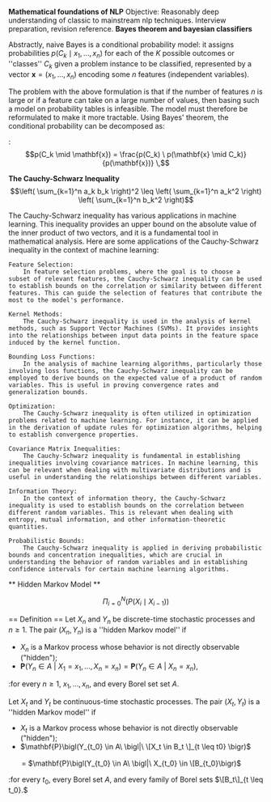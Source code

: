 **Mathematical foundations of NLP**
Objective: Reasonably deep understanding of classic to mainstream nlp techniques. Interview preparation, revision reference.
**Bayes theorem and bayesian classifiers**

Abstractly, naive Bayes is a conditional probability model: it assigns probabilities $p(C_k \mid x_1, \ldots, x_n)$ for each of the $K$ possible outcomes or ''classes'' $C_k$ given a problem instance to be classified, represented by a vector $\mathbf{x} = (x_1, \ldots, x_n)$ encoding some $n$ features (independent variables).

The problem with the above formulation is that if the number of features $n$ is large or if a feature can take on a large number of values, then basing such a model on probability tables is infeasible. The model must therefore be reformulated to make it more tractable. Using Bayes' theorem, the conditional probability can be decomposed as:

: $$p(C_k \mid \mathbf{x}) = \frac{p(C_k) \ p(\mathbf{x} \mid C_k)}{p(\mathbf{x})} \,$$


**The Cauchy-Schwarz Inequality**
$$\left( \sum_{k=1}^n a_k b_k \right)^2 \leq \left( \sum_{k=1}^n a_k^2 \right) \left( \sum_{k=1}^n b_k^2 \right)$$

The Cauchy-Schwarz inequality has various applications in machine learning. This inequality provides an upper bound on the absolute value of the inner product of two vectors, and it is a fundamental tool in mathematical analysis. Here are some applications of the Cauchy-Schwarz inequality in the context of machine learning:

    Feature Selection:
        In feature selection problems, where the goal is to choose a subset of relevant features, the Cauchy-Schwarz inequality can be used to establish bounds on the correlation or similarity between different features. This can guide the selection of features that contribute the most to the model's performance.

    Kernel Methods:
        The Cauchy-Schwarz inequality is used in the analysis of kernel methods, such as Support Vector Machines (SVMs). It provides insights into the relationships between input data points in the feature space induced by the kernel function.

    Bounding Loss Functions:
        In the analysis of machine learning algorithms, particularly those involving loss functions, the Cauchy-Schwarz inequality can be employed to derive bounds on the expected value of a product of random variables. This is useful in proving convergence rates and generalization bounds.

    Optimization:
        The Cauchy-Schwarz inequality is often utilized in optimization problems related to machine learning. For instance, it can be applied in the derivation of update rules for optimization algorithms, helping to establish convergence properties.

    Covariance Matrix Inequalities:
        The Cauchy-Schwarz inequality is fundamental in establishing inequalities involving covariance matrices. In machine learning, this can be relevant when dealing with multivariate distributions and is useful in understanding the relationships between different variables.

    Information Theory:
        In the context of information theory, the Cauchy-Schwarz inequality is used to establish bounds on the correlation between different random variables. This is relevant when dealing with entropy, mutual information, and other information-theoretic quantities.

    Probabilistic Bounds:
        The Cauchy-Schwarz inequality is applied in deriving probabilistic bounds and concentration inequalities, which are crucial in understanding the behavior of random variables and in establishing confidence intervals for certain machine learning algorithms.

** Hidden Markov Model **

$$\Pi_{i=0}^N \left( P(X_i \mid X_{i-1}) \right) $$

== Definition ==
Let $X_n$ and $Y_n$ be discrete-time stochastic processes and $n\geq 1$. The pair $(X_n,Y_n)$ is a ''hidden Markov model'' if

* $X_n$ is a Markov process whose behavior is not directly observable ("hidden");
* $\mathbf{P}\bigl(Y_n \in A\ \bigl|\ X_1=x_1,\ldots,X_n=x_n\bigr)=\mathbf{P}\bigl(Y_n \in A\ \bigl|\ X_n=x_n\bigr),$ 

:for every $n\geq 1,$ $x_1,\ldots, x_n,$ and every Borel set set $A$.

Let $X_t$ and $Y_t$ be continuous-time stochastic processes. The pair $(X_t,Y_t)$ is a ''hidden Markov model'' if

* $X_t$ is a Markov process whose behavior is not directly observable ("hidden");
* $\mathbf{P}\bigl(Y_{t_0} \in A\ \bigl|\ \[X_t \in B_t \]_{t \leq t0} \bigr)$


 ㅤㅤ= $\mathbf{P}\bigl(Y_{t_0} \in A\ \bigl|\ X_{t_0} \in \[B_{t_0}\bigr)$

:for every $t_0,$ every Borel set $A,$ and every family of Borel sets $\[B_t\]_{t \leq t_0}.$
